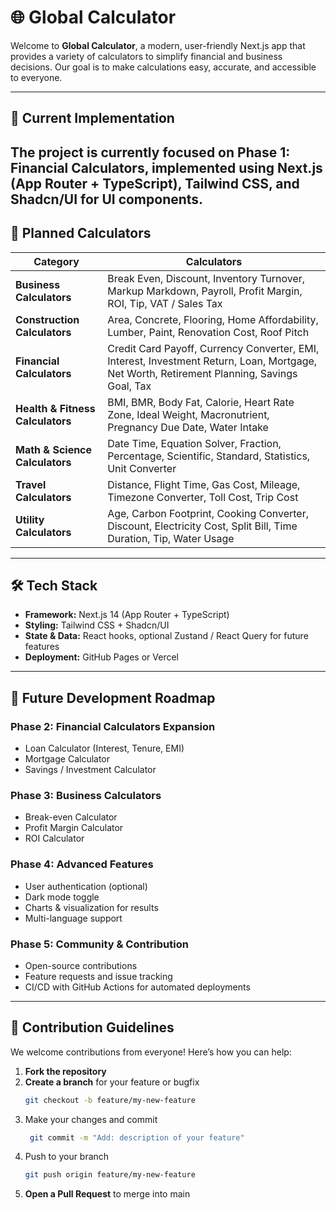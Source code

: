 # 🌐 Global Calculator

Welcome to **Global Calculator**, a modern, user-friendly Next.js app that provides a variety of calculators to simplify financial and business decisions. Our goal is to make calculations easy, accurate, and accessible to everyone.  

---

## 🚀 Current Implementation

The project is currently focused on **Phase 1: Financial Calculators**, implemented using **Next.js (App Router + TypeScript)**, **Tailwind CSS**, and **Shadcn/UI** for UI components.  
---

## 🧮 Planned Calculators

| Category                  | Calculators |
|---------------------------|-------------|
| **Business Calculators**  | Break Even, Discount, Inventory Turnover, Markup Markdown, Payroll, Profit Margin, ROI, Tip, VAT / Sales Tax |
| **Construction Calculators** | Area, Concrete, Flooring, Home Affordability, Lumber, Paint, Renovation Cost, Roof Pitch |
| **Financial Calculators** | Credit Card Payoff, Currency Converter, EMI, Interest, Investment Return, Loan, Mortgage, Net Worth, Retirement Planning, Savings Goal, Tax |
| **Health & Fitness Calculators** | BMI, BMR, Body Fat, Calorie, Heart Rate Zone, Ideal Weight, Macronutrient, Pregnancy Due Date, Water Intake |
| **Math & Science Calculators** | Date Time, Equation Solver, Fraction, Percentage, Scientific, Standard, Statistics, Unit Converter |
| **Travel Calculators** | Distance, Flight Time, Gas Cost, Mileage, Timezone Converter, Toll Cost, Trip Cost |
| **Utility Calculators** | Age, Carbon Footprint, Cooking Converter, Discount, Electricity Cost, Split Bill, Time Duration, Tip, Water Usage |

---
## 🛠 Tech Stack

- **Framework:** Next.js 14 (App Router + TypeScript)  
- **Styling:** Tailwind CSS + Shadcn/UI  
- **State & Data:** React hooks, optional Zustand / React Query for future features  
- **Deployment:** GitHub Pages or Vercel  

---

## 🎯 Future Development Roadmap

### Phase 2: Financial Calculators Expansion
- Loan Calculator (Interest, Tenure, EMI)
- Mortgage Calculator
- Savings / Investment Calculator

### Phase 3: Business Calculators
- Break-even Calculator
- Profit Margin Calculator
- ROI Calculator

### Phase 4: Advanced Features
- User authentication (optional)
- Dark mode toggle
- Charts & visualization for results
- Multi-language support

### Phase 5: Community & Contribution
- Open-source contributions
- Feature requests and issue tracking
- CI/CD with GitHub Actions for automated deployments

---

## 🤝 Contribution Guidelines

We welcome contributions from everyone! Here’s how you can help:

1. **Fork the repository**
2. **Create a branch** for your feature or bugfix
   ```bash
   git checkout -b feature/my-new-feature
   ```
3. Make your changes and commit
   ```bash
    git commit -m "Add: description of your feature"
   ```
4. Push to your branch
   ```bash
   git push origin feature/my-new-feature
   ```
5. **Open a Pull Request** to merge into main